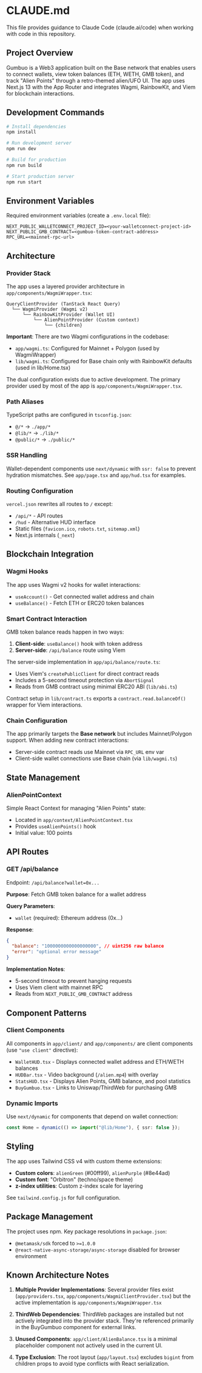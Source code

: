 # CLAUDE.md

This file provides guidance to Claude Code (claude.ai/code) when working with code in this repository.

## Project Overview

Gumbuo is a Web3 application built on the Base network that enables users to connect wallets, view token balances (ETH, WETH, GMB token), and track "Alien Points" through a retro-themed alien/UFO UI. The app uses Next.js 13 with the App Router and integrates Wagmi, RainbowKit, and Viem for blockchain interactions.

## Development Commands

```bash
# Install dependencies
npm install

# Run development server
npm run dev

# Build for production
npm run build

# Start production server
npm run start
```

## Environment Variables

Required environment variables (create a `.env.local` file):

```env
NEXT_PUBLIC_WALLETCONNECT_PROJECT_ID=<your-walletconnect-project-id>
NEXT_PUBLIC_GMB_CONTRACT=<gumbuo-token-contract-address>
RPC_URL=<mainnet-rpc-url>
```

## Architecture

### Provider Stack

The app uses a layered provider architecture in `app/components/WagmiWrapper.tsx`:

```
QueryClientProvider (TanStack React Query)
  └── WagmiProvider (Wagmi v2)
      └── RainbowKitProvider (Wallet UI)
          └── AlienPointProvider (Custom context)
              └── {children}
```

**Important**: There are two Wagmi configurations in the codebase:
- `app/wagmi.ts`: Configured for Mainnet + Polygon (used by WagmiWrapper)
- `lib/wagmi.ts`: Configured for Base chain only with RainbowKit defaults (used in lib/Home.tsx)

The dual configuration exists due to active development. The primary provider used by most of the app is `app/components/WagmiWrapper.tsx`.

### Path Aliases

TypeScript paths are configured in `tsconfig.json`:
- `@/*` → `./app/*`
- `@lib/*` → `./lib/*`
- `@public/*` → `./public/*`

### SSR Handling

Wallet-dependent components use `next/dynamic` with `ssr: false` to prevent hydration mismatches. See `app/page.tsx` and `app/hud.tsx` for examples.

### Routing Configuration

`vercel.json` rewrites all routes to `/` except:
- `/api/*` - API routes
- `/hud` - Alternative HUD interface
- Static files (`favicon.ico`, `robots.txt`, `sitemap.xml`)
- Next.js internals (`_next`)

## Blockchain Integration

### Wagmi Hooks

The app uses Wagmi v2 hooks for wallet interactions:
- `useAccount()` - Get connected wallet address and chain
- `useBalance()` - Fetch ETH or ERC20 token balances

### Smart Contract Interaction

GMB token balance reads happen in two ways:

1. **Client-side**: `useBalance()` hook with token address
2. **Server-side**: `/api/balance` route using Viem

The server-side implementation in `app/api/balance/route.ts`:
- Uses Viem's `createPublicClient` for direct contract reads
- Includes a 5-second timeout protection via `AbortSignal`
- Reads from GMB contract using minimal ERC20 ABI (`lib/abi.ts`)

Contract setup in `lib/contract.ts` exports a `contract.read.balanceOf()` wrapper for Viem interactions.

### Chain Configuration

The app primarily targets the **Base network** but includes Mainnet/Polygon support. When adding new contract interactions:
- Server-side contract reads use Mainnet via `RPC_URL` env var
- Client-side wallet connections use Base chain (via `lib/wagmi.ts`)

## State Management

### AlienPointContext

Simple React Context for managing "Alien Points" state:
- Located in `app/context/AlienPointContext.tsx`
- Provides `useAlienPoints()` hook
- Initial value: 100 points

## API Routes

### GET /api/balance

Endpoint: `/api/balance?wallet=0x...`

**Purpose**: Fetch GMB token balance for a wallet address

**Query Parameters**:
- `wallet` (required): Ethereum address (0x...)

**Response**:
```json
{
  "balance": "1000000000000000000", // uint256 raw balance
  "error": "optional error message"
}
```

**Implementation Notes**:
- 5-second timeout to prevent hanging requests
- Uses Viem client with mainnet RPC
- Reads from `NEXT_PUBLIC_GMB_CONTRACT` address

## Component Patterns

### Client Components

All components in `app/client/` and `app/components/` are client components (use `"use client"` directive):

- `WalletHUD.tsx` - Displays connected wallet address and ETH/WETH balances
- `HUDBar.tsx` - Video background (`/alien.mp4`) with overlay
- `StatsHUD.tsx` - Displays Alien Points, GMB balance, and pool statistics
- `BuyGumbuo.tsx` - Links to Uniswap/ThirdWeb for purchasing GMB

### Dynamic Imports

Use `next/dynamic` for components that depend on wallet connection:

```typescript
const Home = dynamic(() => import("@lib/Home"), { ssr: false });
```

## Styling

The app uses Tailwind CSS v4 with custom theme extensions:

- **Custom colors**: `alienGreen` (#00ff99), `alienPurple` (#8e44ad)
- **Custom font**: "Orbitron" (techno/space theme)
- **z-index utilities**: Custom z-index scale for layering

See `tailwind.config.js` for full configuration.

## Package Management

The project uses npm. Key package resolutions in `package.json`:
- `@metamask/sdk` forced to `>=1.0.0`
- `@react-native-async-storage/async-storage` disabled for browser environment

## Known Architecture Notes

1. **Multiple Provider Implementations**: Several provider files exist (`app/providers.tsx`, `app/components/WagmiClientProvider.tsx`) but the active implementation is `app/components/WagmiWrapper.tsx`

2. **ThirdWeb Dependencies**: ThirdWeb packages are installed but not actively integrated into the provider stack. They're referenced primarily in the BuyGumbuo component for external links.

3. **Unused Components**: `app/client/AlienBalance.tsx` is a minimal placeholder component not actively used in the current UI.

4. **Type Exclusion**: The root layout (`app/layout.tsx`) excludes `bigint` from children props to avoid type conflicts with React serialization.
